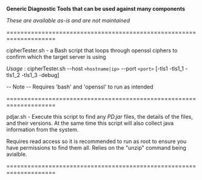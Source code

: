 **Generic Diagnostic Tools that can be used against many components**

*These are available as-is and are not maintained*

====================================================================

cipherTester.sh - a Bash script that loops through openssl ciphers to confirm which the target server is using

*Usage* : cipherTester.sh --host `<hostname|ip>` --port `<port>` [-tls1 -tls1_1 -tls1_2 -tls1_3 -debug]

-- Note --
Requires 'bash' and 'openssl' to run as intended

====================================================================

pdjar.sh - Execute this script to find any *PD.jar* files, the details of the files, and their versions.   At the same time this script will also collect java information from the system.

Requires read access so it is recommended to run as root to ensure you have permissions to find them all.
Relies on the "unzip" command being avialble.

====================================================================






